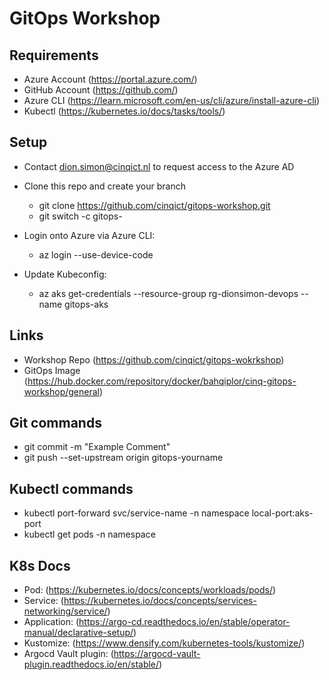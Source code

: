 # GitOps Workshop

## Requirements
- Azure Account (https://portal.azure.com/)
- GitHub Account (https://github.com/)
- Azure CLI (https://learn.microsoft.com/en-us/cli/azure/install-azure-cli)
- Kubectl (https://kubernetes.io/docs/tasks/tools/)

## Setup
- Contact dion.simon@cinqict.nl to request access to the Azure AD

- Clone this repo and create your branch
  - git clone https://github.com/cinqict/gitops-workshop.git
  - git switch -c gitops-<yourname>

- Login onto Azure via Azure CLI:
  - az login --use-device-code

- Update Kubeconfig:
  - az aks get-credentials --resource-group rg-dionsimon-devops --name gitops-aks

## Links
- Workshop Repo (https://github.com/cinqict/gitops-wokrkshop)
- GitOps Image (https://hub.docker.com/repository/docker/bahqiplor/cinq-gitops-workshop/general)

## Git commands
- git commit -m "Example Comment"
- git push --set-upstream origin gitops-yourname

## Kubectl commands
- kubectl port-forward svc/service-name -n namespace local-port:aks-port
- kubectl get pods -n namespace

## K8s Docs
- Pod: (https://kubernetes.io/docs/concepts/workloads/pods/)
- Service: (https://kubernetes.io/docs/concepts/services-networking/service/)
- Application: (https://argo-cd.readthedocs.io/en/stable/operator-manual/declarative-setup/)
- Kustomize: (https://www.densify.com/kubernetes-tools/kustomize/)
- Argocd Vault plugin: (https://argocd-vault-plugin.readthedocs.io/en/stable/)
